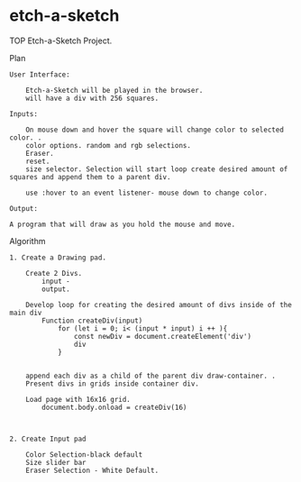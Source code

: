 # etch-a-sketch
TOP Etch-a-Sketch Project. 


Plan

    User Interface: 

        Etch-a-Sketch will be played in the browser.
        will have a div with 256 squares. 
        
    Inputs:
    
        On mouse down and hover the square will change color to selected color. . 
        color options. random and rgb selections. 
        Eraser.
        reset. 
        size selector. Selection will start loop create desired amount of squares and append them to a parent div.

        use :hover to an event listener- mouse down to change color.

    Output: 
    
    A program that will draw as you hold the mouse and move.

Algorithm

    1. Create a Drawing pad.
        
        Create 2 Divs.
            input - 
            output.

        Develop loop for creating the desired amount of divs inside of the main div
            Function createDiv(input)
                for (let i = 0; i< (input * input) i ++ ){
                    const newDiv = document.createElement('div')
                    div
                }    

        
        append each div as a child of the parent div draw-container. . 
        Present divs in grids inside container div.

        Load page with 16x16 grid.
            document.body.onload = createDiv(16)

    
    
    2. Create Input pad

        Color Selection-black default
        Size slider bar
        Eraser Selection - White Default.





